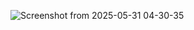 ![Screenshot from 2025-05-31 04-30-35](https://github.com/user-attachments/assets/0213350f-a40b-43b6-a50d-4b80a73de3dc)
